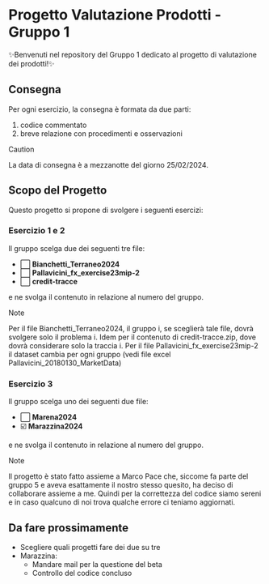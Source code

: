 # Progetto Valutazione Prodotti - Gruppo 1

✨Benvenuti nel repository del Gruppo 1 dedicato al progetto di valutazione dei prodotti!✨

## Consegna

Per ogni esercizio, la consegna è formata da due parti: 
1) codice commentato
2) breve relazione con procedimenti e osservazioni

> [!CAUTION]
> La data di consegna è a mezzanotte del giorno 25/02/2024.

## Scopo del Progetto

Questo progetto si propone di svolgere i seguenti esercizi: 

### Esercizio 1 e 2

Il gruppo scelga due dei seguenti tre file:

- ⬜ **Bianchetti_Terraneo2024** 
- ⬜ **Pallavicini_fx_exercise23mip-2** 
- ⬜ **credit-tracce**

e ne svolga il contenuto in relazione al numero del gruppo.

> [!NOTE]
> Per il file Bianchetti_Terraneo2024, il gruppo i, se sceglierà tale file, dovrà svolgere solo il problema i.
Idem per il contenuto di credit-tracce.zip, dove dovrà considerare solo la traccia i.
Per il file Pallavicini_fx_exercise23mip-2 il dataset cambia per ogni gruppo (vedi file excel Pallavicini_20180130_MarketData)

### Esercizio 3

Il gruppo scelga uno dei seguenti due file:

- ⬜ **Marena2024**
- ☑️ **Marazzina2024**

e ne svolga il contenuto in relazione al numero del gruppo.

> [!NOTE]
> Il progetto è stato fatto assieme a Marco Pace che, siccome fa parte del gruppo 5 e aveva esattamente il nostro stesso quesito, ha deciso di collaborare assieme a me. 
Quindi per la correttezza del codice siamo sereni e in caso qualcuno di noi trova qualche errore ci teniamo aggiornati.

## Da fare prossimamente

- Scegliere quali progetti fare dei due su tre
- Marazzina:
  - Mandare mail per la questione del beta
  - Controllo del codice concluso




